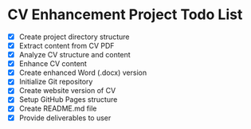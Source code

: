 # CV Enhancement Project Todo List

- [x] Create project directory structure
- [x] Extract content from CV PDF
- [x] Analyze CV structure and content
- [x] Enhance CV content
- [x] Create enhanced Word (.docx) version
- [x] Initialize Git repository
- [x] Create website version of CV
- [x] Setup GitHub Pages structure
- [x] Create README.md file
- [x] Provide deliverables to user
